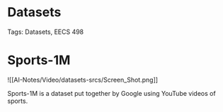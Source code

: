 # Datasets

Tags: Datasets, EECS 498

# Sports-1M
![[AI-Notes/Video/datasets-srcs/Screen_Shot.png]]

Sports-1M is a dataset put together by Google using YouTube videos of sports.